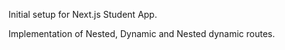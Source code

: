 Initial setup for Next.js Student App.

Implementation of Nested, Dynamic and Nested dynamic routes.
